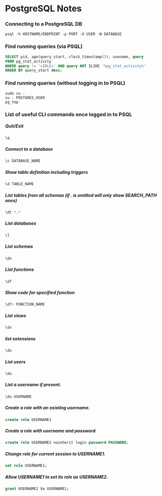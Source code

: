 <html><link rel="stylesheet" href="../css/github-markdown.css"></html>

# PostgreSQL Notes

### Connecting to a PostgreSQL DB ###
~~~
psql -h HOSTNAME/ENDPOINT -p PORT -U USER -W DATABASE
~~~

### Find running queries (via PSQL) ###
~~~sql
SELECT pid, age(query_start, clock_timestamp()), usename, query
FROM pg_stat_activity
WHERE query != '<IDLE>' AND query NOT ILIKE '%pg_stat_activity%'
ORDER BY query_start desc;
~~~

### Find running queries (without logging in to PSQL) ###
~~~shell
sudo su -
su - POSTGRES_USER
pg_top
~~~

### List of useful CLI commands once logged in to PSQL ###
##### Quit/Exit #####
~~~sql 
\q 
~~~
##### Connect to a database #####
~~~sql 
\c DATABASE_NAME 
~~~
##### Show table definition including triggers #####
~~~sql 
\d TABLE_NAME 
~~~
##### List tables from all schemas (if *.* is omitted will only show SEARCH_PATH ones) #####
~~~sql 
\dt *.* 
~~~
##### List databases #####
~~~sql 
\l 
~~~
##### List schemas #####
~~~sql 
\dn 
~~~
##### List functions #####
~~~sql 
\df 
~~~
##### Show code for specified function #####
~~~sql 
\df+ FUNCTION_NAME 
~~~
##### List views #####
~~~sql 
\dv 
~~~
##### list extensions #####
~~~sql 
\dx 
~~~
##### List users #####
~~~sql 
\du 
~~~
##### List a username if present. #####
~~~sql 
\du USERNAME 
~~~
##### Create a role with an existing username. #####
~~~sql 
create role USERNAME1 
~~~
##### Create a role with username and password. #####
~~~sql 
create role USERNAME2 noinherit login password PASSWORD;  
~~~
##### Change role for current session to USERNAME1. #####
~~~sql 
set role USERNAME1;  
~~~
##### Allow USERNAME1 to set its role as USERNAME2. #####
~~~sql 
grant USERNAME2 to USERNAME1;  
~~~


